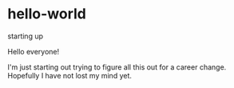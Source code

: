 # hello-world
starting up

Hello everyone!

I'm just starting out trying to figure all this out for a career change.
Hopefully I have not lost my mind yet.
